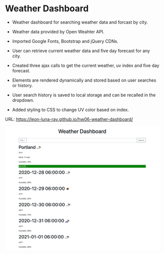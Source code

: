 # Weather Dashboard

* Weather dashboard for searching weather data and forcast by city.

* Weather data provided by Open Weahter API. 

* Imported Google Fonts, Bootstrap and jQuery CDNs.

* User can retrieve current weather data and five day forecast for any city.

* Created three ajax calls to get the current weather, uv index and five day forecast.

* Elements are rendered dynamically and stored based on user searches or history.

* User search history is saved to local storage and can be recalled in the dropdown.

* Added styling to CSS to change UV color based on index.


URL: https://leon-luna-ray.github.io/hw06-weather-dashboard/

![Screenshot](https://github.com/leon-luna-ray/hw06-weather-dashboard/blob/main/assets/images/screencapture-127-0-0-1-5500-homework-hw06-weather-dashboard-index-html-2020-12-27-20_38_31.png)
